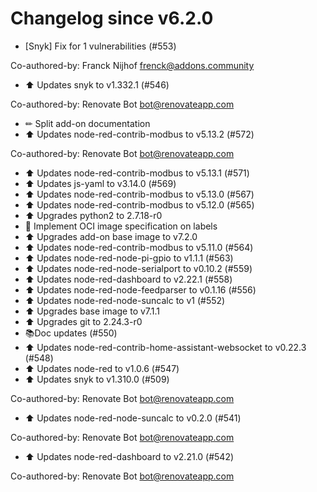 # Changelog since v6.2.0
- [Snyk] Fix for 1 vulnerabilities (#553)

Co-authored-by: Franck Nijhof <frenck@addons.community> 
- ⬆ Updates snyk to v1.332.1 (#546)

Co-authored-by: Renovate Bot <bot@renovateapp.com> 
- ✏ Split add-on documentation 
- ⬆ Updates node-red-contrib-modbus to v5.13.2 (#572)

Co-authored-by: Renovate Bot <bot@renovateapp.com> 
- ⬆ Updates node-red-contrib-modbus to v5.13.1 (#571) 
- ⬆ Updates js-yaml to v3.14.0 (#569) 
- ⬆ Updates node-red-contrib-modbus to v5.13.0 (#567) 
- ⬆ Updates node-red-contrib-modbus to v5.12.0 (#565) 
- ⬆ Upgrades python2 to 2.7.18-r0 
- 🔨 Implement OCI image specification on labels 
- ⬆ Upgrades add-on base image to v7.2.0 
- ⬆ Updates node-red-contrib-modbus to v5.11.0 (#564) 
- ⬆ Updates node-red-node-pi-gpio to v1.1.1 (#563) 
- ⬆ Updates node-red-node-serialport to v0.10.2 (#559) 
- ⬆ Updates node-red-dashboard to v2.22.1 (#558) 
- ⬆ Updates node-red-node-feedparser to v0.1.16 (#556) 
- ⬆ Updates node-red-node-suncalc to v1 (#552) 
- ⬆ Upgrades base image to v7.1.1 
- ⬆ Upgrades git to 2.24.3-r0 
- 📚Doc updates (#550) 
- ⬆ Updates node-red-contrib-home-assistant-websocket to v0.22.3 (#548) 
- ⬆ Updates node-red to v1.0.6 (#547) 
- ⬆ Updates snyk to v1.310.0 (#509)

Co-authored-by: Renovate Bot <bot@renovateapp.com> 
- ⬆ Updates node-red-node-suncalc to v0.2.0 (#541)

Co-authored-by: Renovate Bot <bot@renovateapp.com> 
- ⬆ Updates node-red-dashboard to v2.21.0 (#542)

Co-authored-by: Renovate Bot <bot@renovateapp.com> 
